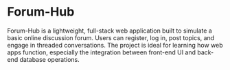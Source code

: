 # Forum-Hub
Forum-Hub is a lightweight, full-stack web application built to simulate a basic online discussion forum. Users can register, log in, post topics, and engage in threaded conversations. The project is ideal for learning how web apps function, especially the integration between front-end UI and back-end database operations.
